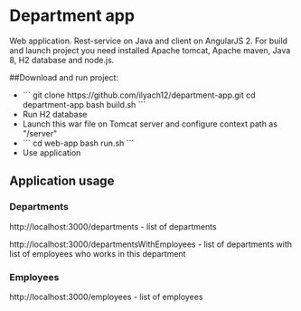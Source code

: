 # Department app
Web application.
Rest-service on Java and client on AngularJS 2.
For build and launch project you need installed Apache tomcat, Apache maven, Java 8, H2 database and node.js.

##Download and run project:
<ul>
    <li>
        ```
        git clone https://github.com/ilyach12/department-app.git
        cd department-app
        bash build.sh
        ```
    </li>
    <li>Run H2 database</li>
    <li>Launch this war file on Tomcat server and configure context path as "/server"</li>
    <li>
        ```
        cd web-app
        bash run.sh
        ```
    </li>
    <li>Use application</li>
</ul>

## Application usage
### Departments

http://localhost:3000/departments - list of departments

http://localhost:3000/departmentsWithEmployees - list of departments with list of employees who works in this department

### Employees

http://localhost:3000/employees - list of employees
